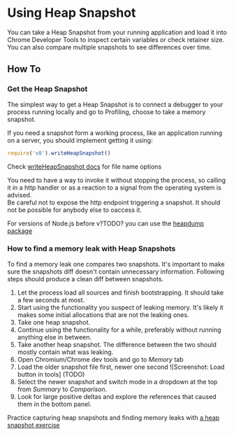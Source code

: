 # Using Heap Snapshot

You can take a Heap Snapshot from your running application and load it into
Chrome Developer Tools to inspect certain variables or check retainer size. You
can also compare multiple snapshots to see differences over time.

## How To

### Get the Heap Snapshot

The simplest way to get a Heap Snapshot is to connect a debugger to your process running locally and go to Profiling, choose to take a memory snapshot.

If you need a snapshot form a working process, like an application running on a server, you should implement getting it using:

```js
require('v8').writeHeapSnapshot()
```

Check [writeHeapSnapshot docs](https://nodejs.org/dist/latest-v12.x/docs/api/v8.html#v8_v8_writeheapsnapshot_filename) for file name options

You need to have a way to invoke it without stopping the process, so calling it in a http handler or as a reaction to a signal from the operating system is advised.  
Be careful not to expose the http endpoint triggering a snapshot. It should not be possible for anybody else to oaccess it.

For versions of Node.js before v?TODO? you can use the  [heapdump package](https://www.npmjs.com/package/heapdump)

### How to find a memory leak with Heap Snapshots

To find a memory leak one compares two snapshots. It's important to make sure the snapshots diff doesn't contain unnecessary information. Following steps should produce a clean diff between snapshots.

1. Let the process load all sources and finish bootstrapping. It should take a few seconds at most. 
1. Start using the functionality you suspect of leaking memory. It's likely it makes some initial allocations that are not the leaking ones.
1. Take one heap snapshot.
1. Continue using the functionality for a while, preferably without running anything else in between.
1. Take another heap snapshot. The difference between the two should mostly contain what was leaking.
1. Open Chromium/Chrome dev tools and go to *Memory* tab
1. Load the older snapshot file first, newer one second ![Screenshot: Load button in tools]
(TODO) <!--not sure if we want to maintain the screenshots-->
1. Select the newer snapshot and switch mode in a dropdown at the top from *Summary* to *Comparison*.
1. Look for large positive deltas and explore the references that caused them in the bottom panel.


Practice capturing heap snapshots and finding memory leaks with [a heap snapshot exercise](https://github.com/naugtur/node-example-heapdump)
